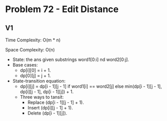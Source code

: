 # Problem 72 - Edit Distance

## V1

Time Complexity: O(m * n)

Space Complexity: O(n)

- State: the ans given substrings word1[0:i] nd word2[0:j].
- Base cases:
    - dp[i][0] = i + 1.
    - dp[0][j] = j + 1.
- State-transition equation:
    - dp[i][j] = dp[i - 1][j - 1] if word1[i] == word2[j] else min(dp[i - 1][j - 1], dp[i][j - 1], dp[i - 1][j]) + 1.
    - Three ways to tansit:
        - Replace (dp[i - 1][j - 1] + 1).
        - Insert (dp[i][j - 1] + 1).
        - Delete (dp[i - 1][j]).
